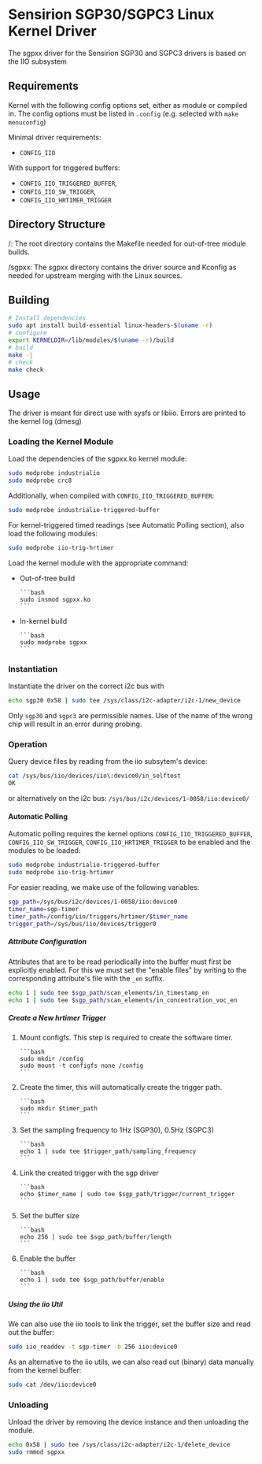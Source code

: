 # Sensirion SGP30/SGPC3 Linux Kernel Driver

The sgpxx driver for the Sensirion SGP30 and SGPC3 drivers is based on the IIO
subsystem

## Requirements
Kernel with the following config options set, either as module or compiled in.
The config options must be listed in `.config` (e.g. selected with
`make menuconfig`)

Minimal driver requirements:

* `CONFIG_IIO`

With support for triggered buffers:

* `CONFIG_IIO_TRIGGERED_BUFFER`,
* `CONFIG_IIO_SW_TRIGGER`,
* `CONFIG_IIO_HRTIMER_TRIGGER`

## Directory Structure
/:      The root directory contains the Makefile needed for out-of-tree
        module builds.

/sgpxx: The sgpxx directory contains the driver source and Kconfig as needed
        for upstream merging with the Linux sources.

## Building

```bash
# Install dependencies
sudo apt install build-essential linux-headers-$(uname -r)
# configure
export KERNELDIR=/lib/modules/$(uname -r)/build
# build
make -j
# check
make check
```

## Usage
The driver is meant for direct use with sysfs or libiio.
Errors are printed to the kernel log (dmesg)

### Loading the Kernel Module
Load the dependencies of the sgpxx.ko kernel module:

```bash
sudo modprobe industrialio
sudo modprobe crc8
```

Additionally, when compiled with `CONFIG_IIO_TRIGGERED_BUFFER`:

```bash
sudo modprobe industrialio-triggered-buffer
```

For kernel-triggered timed readings (see Automatic Polling section), also load
the following modules:

```bash
sudo modprobe iio-trig-hrtimer
```

Load the kernel module with the appropriate command:

* Out-of-tree build

      ```bash
      sudo insmod sgpxx.ko
      ```

* In-kernel build

      ```bash
      sudo modprobe sgpxx
      ```

### Instantiation
Instantiate the driver on the correct i2c bus with

```bash
echo sgp30 0x58 | sudo tee /sys/class/i2c-adapter/i2c-1/new_device
```

Only `sgp30` and `sgpc3` are permissible names. Use of the name of the wrong
chip will result in an error during probing.

### Operation
Query device files by reading from the iio subsytem's device:

```bash
cat /sys/bus/iio/devices/iio\:device0/in_selftest
OK
```

or alternatively on the i2c bus: `/sys/bus/i2c/devices/1-0058/iio:device0/`

#### Automatic Polling
Automatic polling requires the kernel options `CONFIG_IIO_TRIGGERED_BUFFER`,
`CONFIG_IIO_SW_TRIGGER`, `CONFIG_IIO_HRTIMER_TRIGGER` to be enabled and the
modules to be loaded:

```bash
sudo modprobe industrialio-triggered-buffer
sudo modprobe iio-trig-hrtimer
```

For easier reading, we make use of the following variables:

```bash
sgp_path=/sys/bus/i2c/devices/1-0058/iio:device0
timer_name=sgp-timer
timer_path=/config/iio/triggers/hrtimer/$timer_name
trigger_path=/sys/bus/iio/devices/trigger0
```

##### Attribute Configuration
Attributes that are to be read periodically into the buffer must first be
explicitly enabled. For this we must set the "enable files" by writing to the
corresponding attribute's file with the `_en` suffix.

```bash
echo 1 | sudo tee $sgp_path/scan_elements/in_timestamp_en
echo 1 | sudo tee $sgp_path/scan_elements/in_concentration_voc_en
```

##### Create a New hrtimer Trigger
1. Mount configfs. This step is required to create the software timer.

       ```bash
       sudo mkdir /config
       sudo mount -t configfs none /config
       ```

2. Create the timer, this will automatically create the trigger path.

       ```bash
       sudo mkdir $timer_path
       ```

3. Set the sampling frequency to 1Hz (SGP30), 0.5Hz (SGPC3)

       ```bash
       echo 1 | sudo tee $trigger_path/sampling_frequency
       ```

4. Link the created trigger with the sgp driver

       ```bash
       echo $timer_name | sudo tee $sgp_path/trigger/current_trigger
       ```

5. Set the buffer size

       ```bash
       echo 256 | sudo tee $sgp_path/buffer/length
       ```

6. Enable the buffer

       ```bash
       echo 1 | sudo tee $sgp_path/buffer/enable
       ```

##### Using the iio Util
We can also use the iio tools to link the trigger, set the buffer size and read
out the buffer:

```bash
sudo iio_readdev -t sgp-timer -b 256 iio:device0
```

As an alternative to the iio utils, we can also read out (binary) data manually
from the kernel buffer:

```bash
sudo cat /dev/iio:device0
```

### Unloading
Unload the driver by removing the device instance and then unloading the module.

```bash
echo 0x58 | sudo tee /sys/class/i2c-adapter/i2c-1/delete_device
sudo rmmod sgpxx
```

